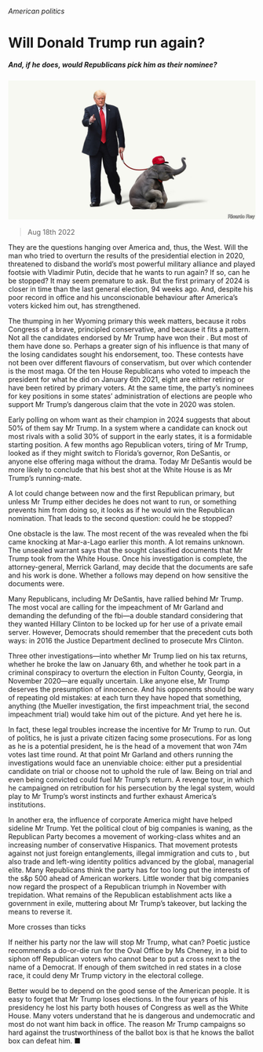 ###### American politics

# Will Donald Trump run again? 

##### And, if he does, would Republicans pick him as their nominee? 

![image](images/20220820_LDD001.jpg) 

> Aug 18th 2022 

They are the questions hanging over America and, thus, the West. Will the man who tried to overturn the results of the presidential election in 2020, threatened to disband the world’s most powerful military alliance and played footsie with Vladimir Putin, decide that he wants to run again? If so, can he be stopped? It may seem premature to ask. But the first primary of 2024 is closer in time than the last general election, 94 weeks ago. And, despite his poor record in office and his unconscionable behaviour after America’s voters kicked him out,  has strengthened.

The thumping  in her Wyoming primary this week matters, because it robs Congress of a brave, principled conservative, and because it fits a pattern. Not all the candidates endorsed by Mr Trump have won their . But most of them have done so. Perhaps a greater sign of his influence is that many of the losing candidates sought his endorsement, too. These contests have not been over different flavours of conservatism, but over which contender is the most maga. Of the ten House Republicans who voted to impeach the president for what he did on January 6th 2021, eight are either retiring or have been retired by primary voters. At the same time, the party’s nominees for key positions in some states’ administration of elections are people who support Mr Trump’s dangerous claim that the vote in 2020 was stolen.

Early polling on whom  want as their champion in 2024 suggests that about 50% of them say Mr Trump. In a system where a candidate can knock out most rivals with a solid 30% of support in the early states, it is a formidable starting position. A few months ago Republican voters, tiring of Mr Trump, looked as if they might switch to Florida’s governor, Ron DeSantis, or anyone else offering maga without the drama. Today Mr DeSantis would be more likely to conclude that his best shot at the White House is as Mr Trump’s running-mate.

A lot could change between now and the first Republican primary, but unless Mr Trump either decides he does not want to run, or something prevents him from doing so, it looks as if he would win the Republican nomination. That leads to the second question: could he be stopped?

One obstacle is the law. The most recent of the  was revealed when the fbi came knocking at Mar-a-Lago earlier this month. A lot remains unknown. The unsealed warrant says that the  sought classified documents that Mr Trump took from the White House. Once his investigation is complete, the attorney-general, Merrick Garland, may decide that the documents are safe and his work is done. Whether a  follows may depend on how sensitive the documents were. 

Many Republicans, including Mr DeSantis, have rallied behind Mr Trump. The most vocal are calling for the impeachment of Mr Garland and demanding the defunding of the fbi—a double standard considering that they wanted Hillary Clinton to be locked up for her use of a private email server. However, Democrats should remember that the precedent cuts both ways: in 2016 the Justice Department declined to prosecute Mrs Clinton.

Three other investigations—into whether Mr Trump lied on his tax returns, whether he broke the law on January 6th, and whether he took part in a criminal conspiracy to overturn the election in Fulton County, Georgia, in November 2020—are equally uncertain. Like anyone else, Mr Trump deserves the presumption of innocence. And his opponents should be wary of repeating old mistakes: at each turn they have hoped that something, anything (the Mueller investigation, the first impeachment trial, the second impeachment trial) would take him out of the picture. And yet here he is.

In fact, these legal troubles increase the incentive for Mr Trump to run. Out of politics, he is just a private citizen facing some prosecutions. For as long as he is a potential president, he is the head of a movement that won 74m votes last time round. At that point Mr Garland and others running the investigations would face an unenviable choice: either put a presidential candidate on trial or choose not to uphold the rule of law. Being on trial and even being convicted could fuel Mr Trump’s return. A revenge tour, in which he campaigned on retribution for his persecution by the legal system, would play to Mr Trump’s worst instincts and further exhaust America’s institutions.

In another era, the influence of corporate America might have helped sideline Mr Trump. Yet the political clout of big companies is waning, as the Republican Party becomes a movement of working-class whites and an increasing number of conservative Hispanics. That movement protests against not just foreign entanglements, illegal immigration and cuts to , but also trade and left-wing identity politics advanced by the global, managerial elite. Many Republicans think the party has for too long put the interests of the s&amp;p 500 ahead of American workers. Little wonder that big companies now regard the prospect of a Republican triumph in November with trepidation. What remains of the Republican establishment acts like a government in exile, muttering about Mr Trump’s takeover, but lacking the means to reverse it.

More crosses than ticks

If neither his party nor the law will stop Mr Trump, what can? Poetic justice recommends a do-or-die run for the Oval Office by Ms Cheney, in a bid to siphon off Republican voters who cannot bear to put a cross next to the name of a Democrat. If enough of them switched in red states in a close race, it could deny Mr Trump victory in the electoral college. 

Better would be to depend on the good sense of the American people. It is easy to forget that Mr Trump loses elections. In the four years of his presidency he lost his party both houses of Congress as well as the White House. Many voters understand that he is dangerous and undemocratic and most do not want him back in office. The reason Mr Trump campaigns so hard against the trustworthiness of the ballot box is that he knows the ballot box can defeat him. ■



